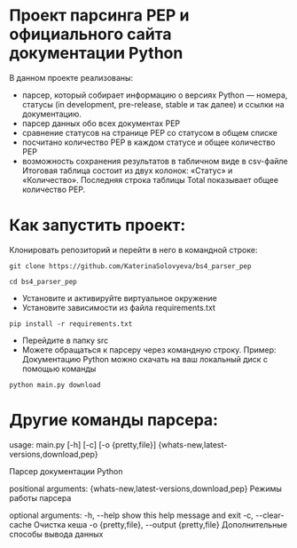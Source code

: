 # Проект парсинга PEP и официального сайта документации Python
В данном проекте реализованы:
- парсер, который собирает информацию о версиях Python — номера, статусы (in development, pre-release, stable и так далее) и ссылки на документацию. 
- парсер данных обо всех документах PEP
- сравнение статусов на странице PEP со статусом в общем списке
- посчитано количество PEP в каждом статусе и общее количество PEP
- возможность сохранения результатов в табличном виде в csv-файле
Итоговая таблица состоит из двух колонок: «Статус» и «Количество». Последняя строка таблицы Total показывает общее количество PEP.
# Как запустить проект:

Клонировать репозиторий и перейти в него в командной строке:
```
git clone https://github.com/KaterinaSolovyeva/bs4_parser_pep

```
```
cd bs4_parser_pep
```
- Установите и активируйте виртуальное окружение
- Установите зависимости из файла requirements.txt
```
pip install -r requirements.txt
```
- Перейдите в папку src
- Можете обращаться к парсеру через командную строку. Пример:
Документацию Python можно скачать на ваш локальный диск с помощью команды
```
python main.py download

```
# Другие команды парсера:
usage: main.py [-h] [-c] [-o {pretty,file}] {whats-new,latest-versions,download,pep}

Парсер документации Python

positional arguments:
  {whats-new,latest-versions,download,pep}
                        Режимы работы парсера

optional arguments:
  -h, --help            show this help message and exit
  -c, --clear-cache     Очистка кеша
  -o {pretty,file}, --output {pretty,file}  Дополнительные способы вывода данных
